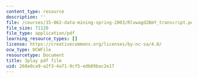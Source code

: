 ```yaml
---
content_type: resource
description: ''
file: /courses/15-062-data-mining-spring-2003/Rlvwagd2BmY_transcript.pdf
file_size: 71120
file_type: application/pdf
learning_resource_types: []
license: https://creativecommons.org/licenses/by-nc-sa/4.0/
ocw_type: OCWFile
resourcetype: Document
title: 3play pdf file
uid: 268e0ca9-a2f3-4a71-9cf5-edb89bac2e17
---
```

